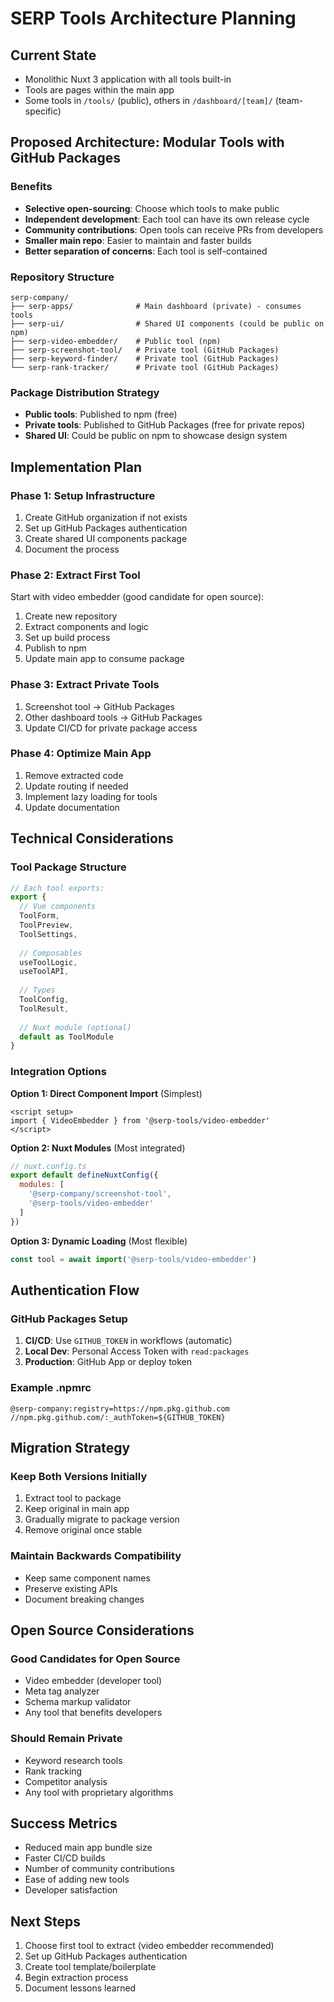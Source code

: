 # SERP Tools Architecture Planning

## Current State
- Monolithic Nuxt 3 application with all tools built-in
- Tools are pages within the main app
- Some tools in `/tools/` (public), others in `/dashboard/[team]/` (team-specific)

## Proposed Architecture: Modular Tools with GitHub Packages

### Benefits
- **Selective open-sourcing**: Choose which tools to make public
- **Independent development**: Each tool can have its own release cycle
- **Community contributions**: Open tools can receive PRs from developers
- **Smaller main repo**: Easier to maintain and faster builds
- **Better separation of concerns**: Each tool is self-contained

### Repository Structure
```
serp-company/
├── serp-apps/              # Main dashboard (private) - consumes tools
├── serp-ui/                # Shared UI components (could be public on npm)
├── serp-video-embedder/    # Public tool (npm)
├── serp-screenshot-tool/   # Private tool (GitHub Packages)
├── serp-keyword-finder/    # Private tool (GitHub Packages)
└── serp-rank-tracker/      # Private tool (GitHub Packages)
```

### Package Distribution Strategy
- **Public tools**: Published to npm (free)
- **Private tools**: Published to GitHub Packages (free for private repos)
- **Shared UI**: Could be public on npm to showcase design system

## Implementation Plan

### Phase 1: Setup Infrastructure
1. Create GitHub organization if not exists
2. Set up GitHub Packages authentication
3. Create shared UI components package
4. Document the process

### Phase 2: Extract First Tool
Start with video embedder (good candidate for open source):
1. Create new repository
2. Extract components and logic
3. Set up build process
4. Publish to npm
5. Update main app to consume package

### Phase 3: Extract Private Tools
1. Screenshot tool → GitHub Packages
2. Other dashboard tools → GitHub Packages
3. Update CI/CD for private package access

### Phase 4: Optimize Main App
1. Remove extracted code
2. Update routing if needed
3. Implement lazy loading for tools
4. Update documentation

## Technical Considerations

### Tool Package Structure
```typescript
// Each tool exports:
export {
  // Vue components
  ToolForm,
  ToolPreview,
  ToolSettings,
  
  // Composables
  useToolLogic,
  useToolAPI,
  
  // Types
  ToolConfig,
  ToolResult,
  
  // Nuxt module (optional)
  default as ToolModule
}
```

### Integration Options

**Option 1: Direct Component Import** (Simplest)
```vue
<script setup>
import { VideoEmbedder } from '@serp-tools/video-embedder'
</script>
```

**Option 2: Nuxt Modules** (Most integrated)
```js
// nuxt.config.ts
export default defineNuxtConfig({
  modules: [
    '@serp-company/screenshot-tool',
    '@serp-tools/video-embedder'
  ]
})
```

**Option 3: Dynamic Loading** (Most flexible)
```js
const tool = await import('@serp-tools/video-embedder')
```

## Authentication Flow

### GitHub Packages Setup
1. **CI/CD**: Use `GITHUB_TOKEN` in workflows (automatic)
2. **Local Dev**: Personal Access Token with `read:packages`
3. **Production**: GitHub App or deploy token

### Example .npmrc
```
@serp-company:registry=https://npm.pkg.github.com
//npm.pkg.github.com/:_authToken=${GITHUB_TOKEN}
```

## Migration Strategy

### Keep Both Versions Initially
1. Extract tool to package
2. Keep original in main app
3. Gradually migrate to package version
4. Remove original once stable

### Maintain Backwards Compatibility
- Keep same component names
- Preserve existing APIs
- Document breaking changes

## Open Source Considerations

### Good Candidates for Open Source
- Video embedder (developer tool)
- Meta tag analyzer
- Schema markup validator
- Any tool that benefits developers

### Should Remain Private
- Keyword research tools
- Rank tracking
- Competitor analysis
- Any tool with proprietary algorithms

## Success Metrics
- Reduced main app bundle size
- Faster CI/CD builds
- Number of community contributions
- Ease of adding new tools
- Developer satisfaction

## Next Steps
1. Choose first tool to extract (video embedder recommended)
2. Set up GitHub Packages authentication
3. Create tool template/boilerplate
4. Begin extraction process
5. Document lessons learned